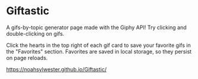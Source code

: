 # Giftastic
A gifs-by-topic generator page made with the Giphy API! Try clicking and double-clicking on gifs.

Click the hearts in the top right of each gif card to save your favorite gifs in the "Favorites" section. Favorites are saved in local storage, so they persist on page reloads.

https://noahsylwester.github.io/Giftastic/

